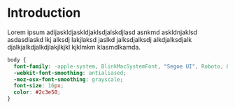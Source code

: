 # Introduction

Lorem ipsum adijaskldjaskldjaklsdjalskdjlasd asnkmd askldnjaklsd asdasdlaskd lkj alksdj lakjlaksd jaslkd jalksdjalksdj alkdjalksdjalk djalkjalkdjalkdjlakjlkjkl  kjklmkm klasmdlkamda.    


```css
body {
  font-family: -apple-system, BlinkMacSystemFont, "Segoe UI", Roboto, Oxygen, Ubuntu, Cantarell, "Fira Sans", "Droid Sans", "Helvetica Neue", sans-serif;
  -webkit-font-smoothing: antialiased;
  -moz-osx-font-smoothing: grayscale;
  font-size: 16px;
  color: #2c3e50;
}
```